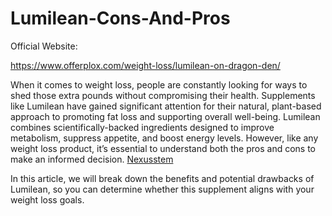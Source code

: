 # Lumilean-Cons-And-Pros

Official Website:

https://www.offerplox.com/weight-loss/lumilean-on-dragon-den/

When it comes to weight loss, people are constantly looking for ways to shed those extra pounds without compromising their health. Supplements like Lumilean have gained significant attention for their natural, plant-based approach to promoting fat loss and supporting overall well-being. Lumilean combines scientifically-backed ingredients designed to improve metabolism, suppress appetite, and boost energy levels. However, like any weight loss product, it’s essential to understand both the pros and cons to make an informed decision. [Nexusstem](https://nexusstem.co.uk/community/main-forum/lumilean-your-ultimate-guide-to-effective-and-sustainable-weight-loss/)

In this article, we will break down the benefits and potential drawbacks of Lumilean, so you can determine whether this supplement aligns with your weight loss goals.
